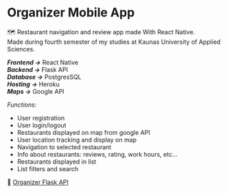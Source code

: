 # Organizer Mobile App #
🗺️ Restaurant navigation and review app made With React Native.<br/>
Made during fourth semester of my studies at Kaunas University of Applied Sciences.<br/>

***Frontend ->*** React Native<br/>
***Backend ->*** Flask API<br/>
***Database ->*** PostgresSQL<br/>
***Hosting ->*** Heroku<br/>
***Maps ->*** Google API<br/>

*Functions:*
- User registration
- User login/logout
- Restaurants displayed on map from google API
- User location tracking and display on map
- Navigation to selected restaurant
- Info about restaurants: reviews, rating, work hours, etc...
- Restaurants displayed in list
- List filters and search 

🔗 [Organizer Flask API](https://github.com/Vitals9367/Organizer_mob_app_api)


